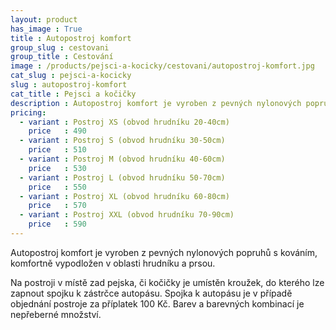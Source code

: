 ```yaml
---
layout: product
has_image : True
title : Autopostroj komfort
group_slug : cestovani
group_title : Cestování
image : /products/pejsci-a-kocicky/cestovani/autopostroj-komfort.jpg
cat_slug : pejsci-a-kocicky
slug : autopostroj-komfort
cat_title : Pejsci a kočičky
description : Autopostroj komfort je vyroben z pevných nylonových popruhů s kováním, komfortně vypodložen v oblasti hrudníku a prsou.
pricing:
  - variant : Postroj XS (obvod hrudníku 20-40cm)
    price   : 490
  - variant : Postroj S (obvod hrudníku 30-50cm)
    price   : 510
  - variant : Postroj M (obvod hrudníku 40-60cm)
    price   : 530
  - variant : Postroj L (obvod hrudníku 50-70cm)
    price   : 550
  - variant : Postroj XL (obvod hrudníku 60-80cm)
    price   : 570
  - variant : Postroj XXL (obvod hrudníku 70-90cm)
    price   : 590
---
```


Autopostroj komfort je vyroben z pevných nylonových popruhů s kováním, komfortně vypodložen v oblasti hrudníku a prsou.

Na postroji v místě zad pejska, či kočičky je umístěn kroužek, do kterého lze zapnout spojku k zástrčce autopásu.
Spojka k autopásu je v případě objednání postroje za příplatek 100&nbsp;Kč. Barev a barevných kombinací je nepřeberné množství.

